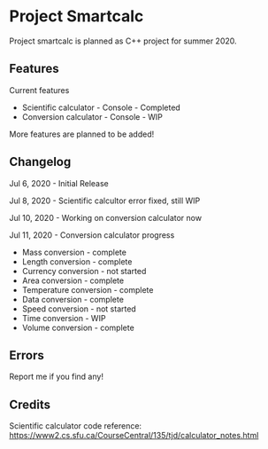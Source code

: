 # Project Smartcalc
Project smartcalc is planned as C++ project for summer 2020.

## Features
Current features
- Scientific calculator - Console - Completed
- Conversion calculator - Console - WIP

More features are planned to be added!

## Changelog
Jul 6, 2020 - Initial Release

Jul 8, 2020 - Scientific calcultor error fixed, still WIP

Jul 10, 2020 - Working on conversion calculator now

Jul 11, 2020 - Conversion calculator progress

- Mass conversion - complete
- Length conversion - complete
- Currency conversion - not started
- Area conversion - complete
- Temperature conversion - complete
- Data conversion - complete
- Speed conversion - not started
- Time conversion - WIP
- Volume conversion - complete

## Errors
Report me if you find any!

## Credits
Scientific calculator code reference:
https://www2.cs.sfu.ca/CourseCentral/135/tjd/calculator_notes.html
